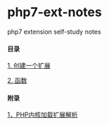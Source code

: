 # php7-ext-notes
php7 extension self-study notes

#### 目录

[1. 创建一个扩展](./create_ext.md)

[2. 函数](./function.md)


#### 附录

[1，PHP内核加载扩展解析](./001.md)


